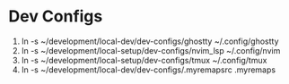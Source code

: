 # Dev Configs

1. ln -s ~/development/local-dev/dev-configs/ghostty ~/.config/ghostty
2. ln -s ~/development/local-setup/dev-configs/nvim_lsp ~/.config/nvim
3. ln -s ~/development/local-setup/dev-configs/tmux ~/.config/tmux
4. ln -s ~/development/local-dev/dev-configs/.myremapsrc .myremaps
